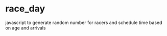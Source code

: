 # race_day
javascript to generate random number for racers and schedule time based on age and arrivals 
